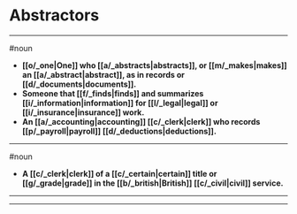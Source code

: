 # Abstractors
---
#noun
- **[[o/_one|One]] who [[a/_abstracts|abstracts]], or [[m/_makes|makes]] an [[a/_abstract|abstract]], as in records or [[d/_documents|documents]].**
- **Someone that [[f/_finds|finds]] and summarizes [[i/_information|information]] for [[l/_legal|legal]] or [[i/_insurance|insurance]] work.**
- **An [[a/_accounting|accounting]] [[c/_clerk|clerk]] who records [[p/_payroll|payroll]] [[d/_deductions|deductions]].**
---
#noun
- **A [[c/_clerk|clerk]] of a [[c/_certain|certain]] title or [[g/_grade|grade]] in the [[b/_british|British]] [[c/_civil|civil]] service.**
---
---
